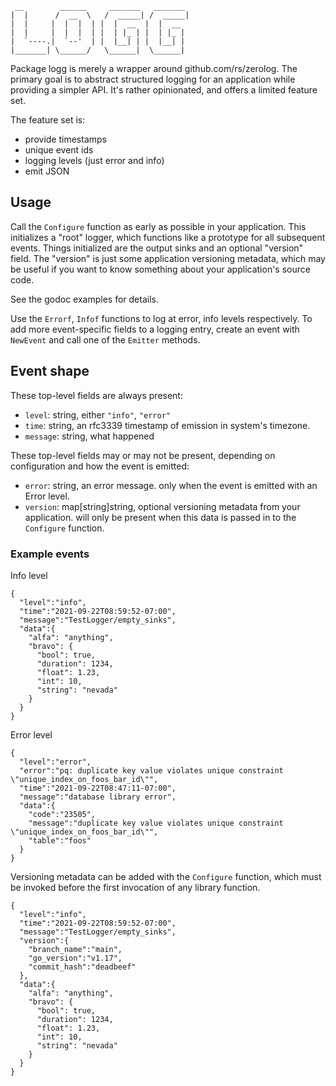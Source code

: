 ```
 __        ______     _______   _______
|  |      /  __  \   /  _____| /  _____|
|  |     |  |  |  | |  |  __  |  |  __
|  |     |  |  |  | |  | |_ | |  | |_ |
|  `----.|  `--'  | |  |__| | |  |__| |
|_______| \______/   \______|  \______|
```

Package logg is merely a wrapper around github.com/rs/zerolog. The primary goal
is to abstract structured logging for an application while providing a simpler
API. It's rather opinionated, and offers a limited feature set.

The feature set is:

- provide timestamps
- unique event ids
- logging levels (just error and info)
- emit JSON

## Usage

Call the `Configure` function as early as possible in your application. This
initializes a "root" logger, which functions like a prototype for all subsequent
events. Things initialized are the output sinks and an optional "version" field.
The "version" is just some application versioning metadata, which may be useful
if you want to know something about your application's source code.

See the godoc examples for details.

Use the `Errorf`, `Infof` functions to log at error, info levels respectively.
To add more event-specific fields to a logging entry, create an event with
`NewEvent` and call one of the `Emitter` methods.

## Event shape

These top-level fields are always present:

- `level`: string, either `"info"`, `"error"`
- `time`: string, an rfc3339 timestamp of emission in system's timezone.
- `message`: string, what happened

These top-level fields may or may not be present, depending on configuration and
how the event is emitted:
- `error`: string, an error message. only when the event is emitted with an
  Error level.
- `version`: map[string]string, optional versioning metadata from your
  application. will only be present when this data is passed in to the
  `Configure` function.

### Example events

Info level
```
{
  "level":"info",
  "time":"2021-09-22T08:59:52-07:00",
  "message":"TestLogger/empty_sinks",
  "data":{
    "alfa": "anything",
    "bravo": {
      "bool": true,
      "duration": 1234,
      "float": 1.23,
      "int": 10,
      "string": "nevada"
    }
  }
}
```

Error level
```
{
  "level":"error",
  "error":"pq: duplicate key value violates unique constraint \"unique_index_on_foos_bar_id\"",
  "time":"2021-09-22T08:47:11-07:00",
  "message":"database library error",
  "data":{
    "code":"23505",
    "message":"duplicate key value violates unique constraint \"unique_index_on_foos_bar_id\"",
    "table":"foos"
  }
}
```

Versioning metadata can be added with the `Configure` function, which must be
invoked before the first invocation of any library function.

```
{
  "level":"info",
  "time":"2021-09-22T08:59:52-07:00",
  "message":"TestLogger/empty_sinks",
  "version":{
    "branch_name":"main",
    "go_version":"v1.17",
    "commit_hash":"deadbeef"
  },
  "data":{
    "alfa": "anything",
    "bravo": {
      "bool": true,
      "duration": 1234,
      "float": 1.23,
      "int": 10,
      "string": "nevada"
    }
  }
}
```
